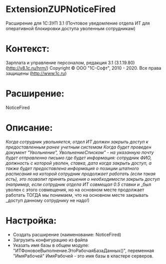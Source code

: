 # ExtensionZUPNoticeFired
Расширение для 1С:ЗУП 3.1 (Почтовое уведомление отдела ИТ для оперативной блокировки доступа уволенным сотрудникам)

# Контекст:
Зарплата и управление персоналом, редакция 3.1 (3.1.19.80) (http://v8.1c.ru/hrm/)
Copyright © ООО "1С-Софт", 2010 - 2020. Все права защищены
(http://www.1c.ru)

# Расширение:
NoticeFired

# Описание:

_Когда сотрудник увольняется, отдел ИТ должен закрыть доступ к предоставленным ранее учетным системам_
_Когда будет проведен документ "Увольнение", УвольнениеСписком" - на указанную почту будет отправленно письмо_
_где будет информация: сотрудник ФИО, должность с которой уволен, ставка, дата когда закрыть доступ, а также_
_будет предоставлена информация о позиции штатного расписания на которой сотрудник продолжает работать (если такая есть),_
_это позволит принять решения о необходимости закрыть доступ (например, если сотрудник отдела ИТ совмещал 0.5 ставки и_
_был уволен с этого совмещения, но на основном месте продолжает работать ТОГДА мы понимаем, что на основном месте закрывать
_доступ данному сотруднику не надо!)

# Настройка:
+ Создать расширение (наименование: NoticeFired)
+ Загрузить конфигурацию из файла
+ Указать имя базы в общем модуле: "ИТФоновоеВыполнение.ЭтоРабочаяБазаДанных()", переменная "ИмяРабочей"
  ИмяРабочей - это имя базы в кластере серверов.
